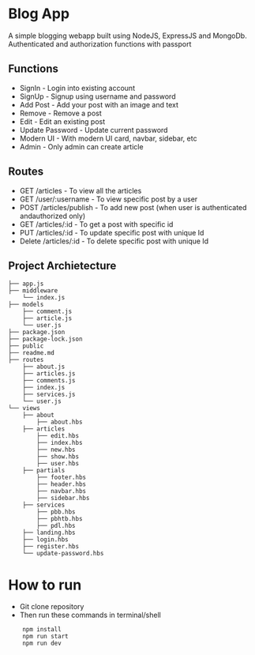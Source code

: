 # Blog App

A simple blogging webapp built using NodeJS, ExpressJS and MongoDb. Authenticated and authorization functions with passport

## Functions

- SignIn - Login into existing account
- SignUp - Signup using username and password
- Add Post - Add your post with an image and text
- Remove - Remove a post
- Edit - Edit an existing post
- Update Password - Update current password
- Modern UI - With modern UI card, navbar, sidebar, etc
- Admin - Only admin can create article

## Routes

- GET /articles - To view all the articles
- GET /user/:username - To view specific post by a user
- POST /articles/publish - To add new post (when user is authenticated andauthorized only)
- GET /articles/:id - To get a post with specific id
- PUT /articles/:id - To update specific post with unique Id
- Delete /articles/:id - To delete specific post with unique Id

## Project Archietecture

```tree
├── app.js
├── middleware
    └── index.js
├── models
    ├── comment.js
    ├── article.js
    └── user.js
├── package.json
├── package-lock.json
├── public
├── readme.md
├── routes
    ├── about.js
    ├── articles.js
    ├── comments.js
    ├── index.js
    ├── services.js
    └── user.js
└── views
    ├── about
        ├── about.hbs
    ├── articles
        ├── edit.hbs
        ├── index.hbs
        ├── new.hbs
        ├── show.hbs
        ├── user.hbs
    ├── partials
        ├── footer.hbs
        ├── header.hbs
        ├── navbar.hbs
        ├── sidebar.hbs
    ├── services
        ├── pbb.hbs
        ├── pbhtb.hbs
        ├── pdl.hbs
    ├── landing.hbs
    ├── login.hbs
    ├── register.hbs
    └── update-password.hbs
```

# How to run

- Git clone repository
- Then run these commands in terminal/shell

```npm
    npm install
    npm run start
    npm run dev
```
